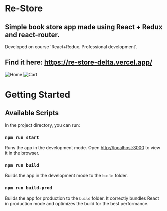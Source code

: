 # Re-Store
Simple book store app made using React + Redux and react-router.
---
Developed on course 'React+Redux. Professional development'.

## Find it here: https://re-store-delta.vercel.app/

![Home](https://user-images.githubusercontent.com/64366037/145673993-8dbef5b0-ebf7-44a4-8568-45a89120dad1.png)
![Cart](https://user-images.githubusercontent.com/64366037/145674038-a5aecb05-5d65-4088-903a-be410ad92670.png)



# Getting Started

## Available Scripts

In the project directory, you can run:

### `npm run start`

Runs the app in the development mode.
Open [http://localhost:3000](http://localhost:3000) to view it in the browser.

### `npm run build`

Builds the app in the development mode to the `build` folder.

### `npm run build-prod`

Builds the app for production to the `build` folder.
It correctly bundles React in production mode and optimizes the build for the best performance.
